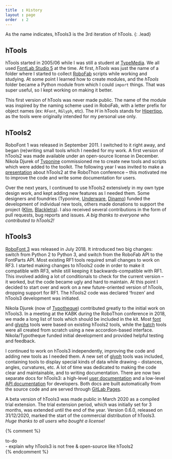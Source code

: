 ```yaml
---
title  : History
layout : page
order  : 2
---
```


As the name indicates, hTools3 is the 3rd iteration of hTools.
{: .lead}


hTools
------

hTools started in 2005/06 while I was still a student at [TypeMedia]. We all used [FontLab Studio 5] at the time. At first, *hTools* was just the name of a folder where I started to collect [RoboFab] scripts while working and studying. At some point I learned how to create modules, and the *hTools* folder became a Python module from which I could `import` things. That was super useful, so I kept working on making it better.

This first version of hTools was never made public. The name of the module was inspired by the naming scheme used in RoboFab, with a letter prefix for object names (ex: `RFont`, `RGlyph`, etc). The *H* in hTools stands for [Hipertipo], as the tools were originally intended for my personal use only.

[TypeMedia]: http://typemedia.org/
[RoboFab]: http://robofab.org/
[FontLab Studio 5]: http://www.fontlab.com/font-editor/fontlab-studio-5/
[Hipertipo]: http://hipertipo.com/


hTools2
-------

RoboFont 1 was released in September 2011. I switched to it right away, and began (re)writing small tools which I needed for my work. A first version of hTools2 was made available under an open-source license in December. Nikola Djurek of [Typonine] commissioned me to create new tools and scripts which were added to the toolkit. The following year I was invited to make a [presentation] about hTools2 at the RoboThon conference – this motivated me to improve the code and write some documentation for users.

Over the next years, I continued to use hTools2 extensively in my own type design work, and kept adding new features as I needed them. Some designers and foundries (Typonine, [Underware], [Dinamo]) funded the development of individual new tools, others made donations to support the project ([Klim], [Blackletra]). I also received several contributions in the form of pull requests, bug reports and issues. *A big thanks to everyone who contributed to hTools2!*


[hTools2]: http://github.com/gferreira/hTools2/
[presentation]: https://vimeo.com/38502559
[Typonine]: http://typonine.com/
[Typotheque]: http://typotheque.com/
[Underware]: http://underware.com/
[Dinamo]: http://abcdinamo.com/
[Klim]: http://klim.co.nz/
[Blackletra]: http://blackletra.com/


hTools3
-------

[RoboFont 3] was released in July 2018. It introduced two big changes: switch from Python 2 to Python 3, and switch from the RoboFab API to the FontParts API. Most existing RF1 tools required small changes to work on RF3. I started making changes to hTools2 code in order to make it compatible with RF3, while still keeping it backwards-compatible with RF1. This involved adding a lot of conditionals to check for the current version – it worked, but the code became ugly and hard to maintain. At this point I decided to start over and work on a new future-oriented version of hTools, dropping support for RF1. The hTools2 code was declared ‘frozen’ and hTools3 development was initiated.

Nikola Djurek (now of [Typotheque]) contributed greatly to the initial work on hTools3. In a meeting at the KABK during the RoboThon conference in 2018, we made a long list of tools which should be included in the kit. Most [font] and [glyphs] tools were based on existing hTools2 tools, while the [batch] tools were all created from scratch using a new accordion-based interface. Nikola/Typotheque funded initial development and provided helpful testing and feedback.

I continued to work on hTools3 independently, improving the code and adding new tools as I needed them. A new set of [glyph] tools was included, containing tools to display special kinds of data while drawing – distances, angles, curvatures, etc. A lot of time was dedicated to making the code clear and maintainable, and to writing documentation. There are now two separate docs for hTools3: a high-level [user documentation] and a low-level [API documentation] for developers. Both docs are built automatically from the source code and are served through [GitLab Pages].

A beta version of hTools3 was made public in March 2020 as a compiled trial extension. The trial extension period, which was initially set for 3 months, was extended until the end of the year. Version 0.6.0, released on 31/12/2020, marked the start of the commercial distribution of hTools3. *Huge thanks to all users who bought a license!*


{% comment %}
<div class="card text-dark bg-light my-3">
<div class="card-header">to-do</div>
<div class="card-body" markdown='1'>
- explain why hTools3 is not free & open-source like hTools2
</div>
</div>
{% endcomment %}


[batch]: ../batch
[font]: ../font
[glyphs]: ../glyphs
[glyph]: ../glyph
[RoboFont 3]: http://robofont.com/documentation/RF3-changes/
[user documentation]: http://hipertipo.gitlab.io/htools3-extension/
[API documentation]: http://hipertipo.gitlab.io/hTools3/
[Jekyll]: http://jekyllrb.com/
[GitLab Pages]: http://docs.gitlab.com/ee/user/project/pages/
